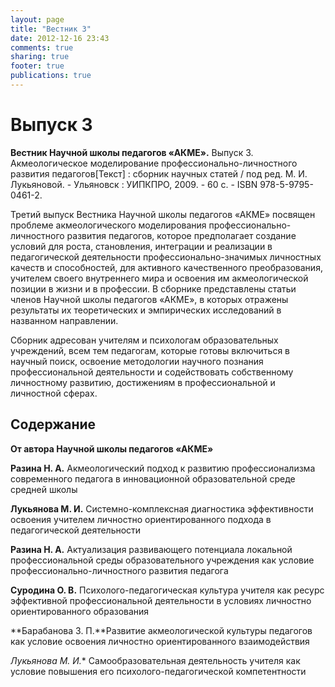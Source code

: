 ```yaml
---
layout: page
title: "Вестник 3"
date: 2012-12-16 23:43
comments: true
sharing: true
footer: true
publications: true
---
```

# Выпуск 3

**Вестник Научной школы педагогов «АКМЕ».** Выпуск 3. Акмеологическое моделирование профессионально-личностного развития педагогов[Текст] : сборник научных статей / под ред. М. И. Лукьяновой. - Ульяновск : УИПКПРО, 2009. - 60 с. - ISBN 978-5-9795-0461-2.

Третий выпуск Вестника Научной школы педагогов «АКМЕ» посвящен проблеме акмеологического моделирования профессионально-личностного развития педагогов, которое предполагает создание условий для роста, становления, интеграции и реализации в педагогической деятельности профессионально-значимых личностных качеств и способностей, для активного качественного преобразования, учителем своего внутреннего мира и освоения им акмеологической позиции в жизни и в профессии. В сборнике представлены статьи членов Научной школы педагогов «АКМЕ», в которых отражены результаты их теоретических и эмпирических исследований в названном направлении.

Сборник адресован учителям и психологам образовательных учреждений, всем тем педагогам, которые готовы включиться в научный поиск, освоение методологии научного познания профессиональной деятельности и содействовать собственному личностному развитию, достижениям в профессиональной и личностной сферах.

## Содержание

**От автора Научной школы  педагогов «АКМЕ»**

**Разина Н. А.** Акмеологический подход к развитию профессионализма современного педагога в инновационной образовательной среде средней  школы

**Лукьянова М. И.** Системно-комплексная диагностика эффективности освоения учителем  личностно ориентированного подхода  в педагогической деятельности

**Разина Н. А.** Актуализация  развивающего  потенциала  локальной профессиональной  среды  образовательного учреждения как условие профессионально-личностного развития педагога

**Суродина О. В.**  Психолого-педагогическая культура учителя как ресурс эффективной  профессиональной деятельности в условиях личностно ориентированного образования

**Барабанова З. П.**Развитие акмеологической культуры педагогов как условие освоения личностно ориентированного взаимодействия

*Лукьянова М. И.** Самообразовательная деятельность учителя как условие повышения его психолого-педагогической компетентности





